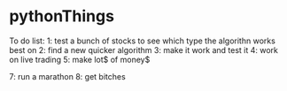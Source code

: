 # pythonThings
To do list:
1: test a bunch of stocks to see which type the algorithn works best on
2: find a new quicker algorithm
3: make it work and test it
4: work on live trading
5: make lot$ of money$

7: run a marathon
8: get bitches
